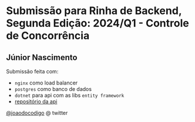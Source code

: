 # Submissão para Rinha de Backend, Segunda Edição: 2024/Q1 - Controle de Concorrência

## Júnior Nascimento

Submissão feita com:

- `nginx` como load balancer
- `postgres` como banco de dados
- `dotnet` para api com as libs `entity framework`
- [repositório da api](https://github.com/Krymancer/rinha-de-backend-2024-q1-dotnet/)

[@joaodocodigo](https://twitter.com/joaodocodigo) @ twitter
